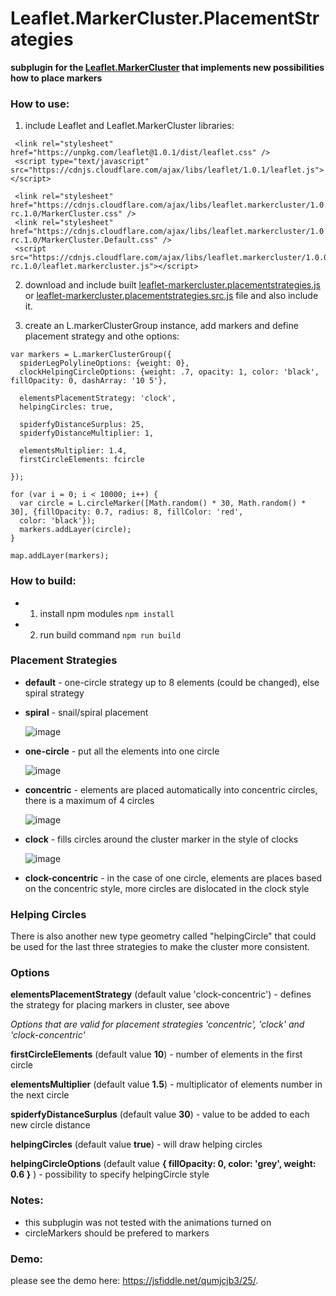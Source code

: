 # Leaflet.MarkerCluster.PlacementStrategies
**subplugin for the [Leaflet.MarkerCluster](https://github.com/Leaflet/Leaflet.markercluster) that implements new possibilities how to place markers**

### How to use:
1. include Leaflet and Leaflet.MarkerCluster libraries:

```
 <link rel="stylesheet" href="https://unpkg.com/leaflet@1.0.1/dist/leaflet.css" />
 <script type="text/javascript" src="https://cdnjs.cloudflare.com/ajax/libs/leaflet/1.0.1/leaflet.js"></script>

 <link rel="stylesheet" href="https://cdnjs.cloudflare.com/ajax/libs/leaflet.markercluster/1.0.0-rc.1.0/MarkerCluster.css" />
 <link rel="stylesheet" href="https://cdnjs.cloudflare.com/ajax/libs/leaflet.markercluster/1.0.0-rc.1.0/MarkerCluster.Default.css" />
 <script src="https://cdnjs.cloudflare.com/ajax/libs/leaflet.markercluster/1.0.0-rc.1.0/leaflet.markercluster.js"></script>
```

2. download and include built  [leaflet-markercluster.placementstrategies.js](https://github.com/adammertel/Leaflet.MarkerCluster.PlacementStrategies/blob/master/dist/leaflet-markercluster.placementstrategies.js) or [leaflet-markercluster.placementstrategies.src.js](https://github.com/adammertel/Leaflet.MarkerCluster.PlacementStrategies/blob/master/dist/leaflet-markercluster.placementstrategies.src.js) file and also include it.


3. create an L.markerClusterGroup instance, add markers and define placement strategy and othe options:

```
var markers = L.markerClusterGroup({
  spiderLegPolylineOptions: {weight: 0},
  clockHelpingCircleOptions: {weight: .7, opacity: 1, color: 'black', fillOpacity: 0, dashArray: '10 5'},

  elementsPlacementStrategy: 'clock',
  helpingCircles: true,

  spiderfyDistanceSurplus: 25,
  spiderfyDistanceMultiplier: 1,

  elementsMultiplier: 1.4,
  firstCircleElements: fcircle

});

for (var i = 0; i < 10000; i++) {
  var circle = L.circleMarker([Math.random() * 30, Math.random() * 30], {fillOpacity: 0.7, radius: 8, fillColor: 'red',
  color: 'black'});
  markers.addLayer(circle);
}

map.addLayer(markers);
```


### How to build:
 - 1. install npm modules `npm install`
 - 2. run build command `npm run build`


### Placement Strategies
* **default** - one-circle strategy up to 8 elements (could be changed), else spiral strategy
* **spiral** - snail/spiral placement

    ![image](https://cloud.githubusercontent.com/assets/12932677/19441858/8d173ffe-9487-11e6-9cad-d4996c4b8673.png)

* **one-circle** - put all the elements into one circle

    ![image](https://cloud.githubusercontent.com/assets/12932677/19441871/94311d32-9487-11e6-8797-fcd0033febb2.png)

* **concentric** - elements are placed automatically into concentric circles, there is a maximum of 4 circles

    ![image](https://cloud.githubusercontent.com/assets/12932677/19441875/996cd502-9487-11e6-98e2-c51973ce3fed.png)

* **clock** - fills circles around the cluster marker in the style of clocks

    ![image](https://cloud.githubusercontent.com/assets/12932677/19441883/9e84b1ae-9487-11e6-8ea8-4505d0148397.png)

* **clock-concentric** - in the case of one circle, elements are places based on the concentric style, more circles are dislocated in the clock style


### Helping Circles
There is also another new type geometry called "helpingCircle" that could be used for the last three strategies to make the cluster more consistent.


### Options
**elementsPlacementStrategy** (default value 'clock-concentric') - defines the strategy for placing markers in cluster, see above

*Options that are valid for placement strategies 'concentric', 'clock' and 'clock-concentric'*

**firstCircleElements** (default value **10**) - number of elements in the first circle

**elementsMultiplier** (default value **1.5**) - multiplicator of elements number in the next circle

**spiderfyDistanceSurplus** (default value **30**) - value to be added to each new circle distance

**helpingCircles** (default value **true**) - will draw helping circles

**helpingCircleOptions** (default value **{ fillOpacity: 0, color: 'grey', weight: 0.6 }** ) - possibility to specify helpingCircle style


### Notes:
 - this subplugin was not tested with the animations turned on
 - circleMarkers should be prefered to markers


### Demo:
please see the demo here: https://jsfiddle.net/qumjcjb3/25/.
